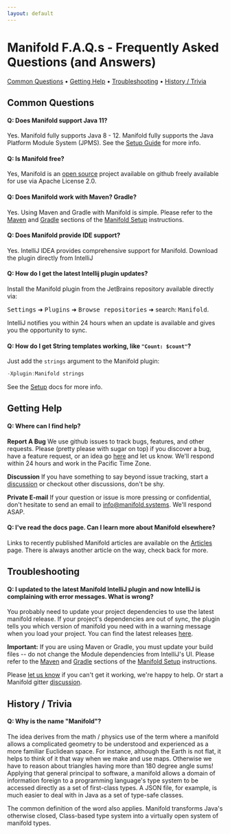 ```yaml
---
layout: default
---
```


# Manifold F.A.Q.s - Frequently Asked Questions (and Answers)

[Common Questions](#common-questions) • [Getting Help](#getting-help) • [Troubleshooting](#troubleshooting) • [History / Trivia](#history--trivia)


## Common Questions

#### Q: Does Manifold support Java 11?
Yes.  Manifold fully supports Java 8 - 12.  Manifold fully supports the Java Platform Module System (JPMS).  See the
[Setup Guide](http://manifold.systems/docs.html#setup) for more info.

#### Q: Is Manifold free?
Yes, Manifold is an [open source](https://github.com/manifold-systems/manifold) project available on github freely 
available for use via Apache License 2.0.

#### Q: Does Manifold work with Maven?  Gradle?
Yes.  Using Maven and Gradle with Manifold is simple.  Please refer to the [Maven](http://manifold.systems/docs.html#maven) 
and [Gradle](http://manifold.systems/docs.html#gradle) sections of the [Manifold Setup](http://manifold.systems/docs.html#setup) 
instructions. 

#### Q: Does Manifold provide IDE support?
Yes.  IntelliJ IDEA provides comprehensive support for Manifold.  Download the plugin directly from IntelliJ 

#### Q: How do I get the latest Intellij plugin updates?
Install the Manifold plugin from the JetBrains repository available directly via: 

<kbd>Settings</kbd> ➜ <kbd>Plugins</kbd> ➜ <kbd>Browse repositories</kbd> ➜ search: <kbd>Manifold</kbd>.
  
IntelliJ notifies you within 24 hours when an update is available and gives you the opportunity to sync.

#### Q: How do I get String templates working, like `"Count: $count"`? 
Just add the `strings` argument to the Manifold plugin:
```java
-Xplugin:Manifold strings
``` 
See the [Setup](http://manifold.systems/docs.html#maven) docs for more info.

## Getting Help

#### Q: Where can I find help?
**Report A Bug**
We use github issues to track bugs, features, and other requests.  Please (pretty please with sugar on top) if you
discover a bug, have a feature request, or an idea go [here](https://github.com/manifold-systems/manifold/issues) and let us know. We'll
respond within 24 hours and work in the Pacific Time Zone.

**Discussion**
If you have something to say beyond issue tracking, start a [discussion](https://gitter.im/manifold-systems/community)
or checkout other discussions, don't be shy.

**Private E-mail**
If your question or issue is more pressing or confidential, don't hesitate to send an email to [info@manifold.systems](mailto:info@manifold.systems).
We'll respond ASAP.

#### Q: I've read the docs page.  Can I learn more about Manifold elsewhere?

Links to recently published Manifold articles are available on the [Articles](http://manifold.systems/articles/articles.html) 
page.  There is always another article on the way, check back for more. 

## Troubleshooting

#### Q: I updated to the latest Manifold IntelliJ plugin and now IntelliJ is complaining with error messages.  What is wrong?
You probably need to update your project dependencies to use the latest manifold release.  If your project's
dependencies are out of sync, the plugin tells you which version of manifold you need with in a warning message
when you load your project.  You can find the latest releases [here](https://github.com/manifold-systems/manifold/tags).

**Important:** If you are using Maven or Gradle, you must update your build files -- do not change the Module dependencies from 
IntelliJ's UI. Please refer to the [Maven](http://manifold.systems/docs.html#maven) and [Gradle](http://manifold.systems/docs.html#gradle)
sections of the [Manifold Setup](http://manifold.systems/docs.html#setup) instructions. 

Please [let us know](https://github.com/manifold-systems/manifold/issues) if you can't get it working, we're happy to 
help.  Or start a Manifold gitter [discussion](https://gitter.im/manifold-systems/community).

## History / Trivia

#### Q: Why is the name "Manifold"?

The idea derives from the math / physics use of the term where a manifold allows a complicated geometry to be understood and experienced as a more familiar
Euclidean space. For instance, although the Earth is not flat, it helps to think of it that way when we make and use maps.
Otherwise we have to reason about triangles having more than 180 degree angle sums!  Applying that general principal to
software, a manifold allows a domain of information foreign to a programming language's type system to be accessed directly as
a set of first-class types.  A JSON file, for example, is much easier to deal with in Java as a set of type-safe classes.

The common definition of the word also applies.  Manifold transforms Java's otherwise closed, Class-based type system
into a virtually open system of manifold types.